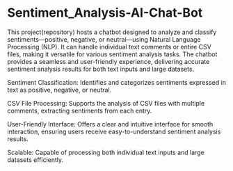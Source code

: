 # Sentiment_Analysis-AI-Chat-Bot

This project(repository) hosts a chatbot designed to analyze and classify sentiments—positive, negative, or neutral—using Natural Language Processing (NLP). It can handle individual text comments or entire CSV files, making it versatile for various sentiment analysis tasks. The chatbot provides a seamless and user-friendly experience, delivering accurate sentiment analysis results for both text inputs and large datasets.

Sentiment Classification: Identifies and categorizes sentiments expressed in text as positive, negative, or neutral.

CSV File Processing: Supports the analysis of CSV files with multiple comments, extracting sentiments from each entry.

User-Friendly Interface: Offers a clear and intuitive interface for smooth interaction, ensuring users receive easy-to-understand sentiment analysis results.

Scalable: Capable of processing both individual text inputs and large datasets efficiently.


